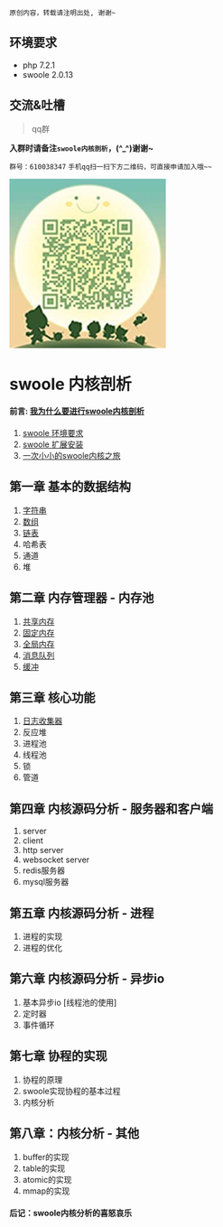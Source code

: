 ```
原创内容，转载请注明出处, 谢谢~
```

## 环境要求

* php 7.2.1
* swoole 2.0.13


## 交流&吐槽

> qq群

**入群时请备注`swoole内核剖析`，(^_^)谢谢~**

`群号：610038347`  `手机qq扫一扫下方二维码，可直接申请加入哦~~`  

![qq群](./img/00/qq_group.jpg)


# swoole 内核剖析

#### 前言: [我为什么要进行swoole内核剖析](./00/00.why_write_it.md)

1. [swoole 环境要求](./00/01.environment.md)
2. [swoole 扩展安装](./00/02.install.md)
3. [一次小小的swoole内核之旅](./00/03.one_swoole_travel.md)

## 第一章 基本的数据结构

1. [字符串](./01/01.string.md)
2. [数组](./01/02.array.md)
3. [链表](./01/03.list.md)
4. 哈希表
5. 通道
6. 堆

## 第二章 内存管理器 - 内存池

1. [共享内存](./02/01.share_memory.md)
2. [固定内存](./02/02.fix_memory.md)
3. [全局内存](./02/03.global_memory.md)
4. [消息队列](./02/04.message_queue.md)
5. [缓冲](./02/05.buffer.md)

## 第三章 核心功能

1. [日志收集器](./03/01.log_collecter.md)
2. 反应堆
3. 进程池
4. 线程池
5. 锁
6. 管道

## 第四章 内核源码分析 - 服务器和客户端

1. server
2. client
3. http server
4. websocket server
5. redis服务器
6. mysql服务器

## 第五章 内核源码分析 - 进程

1. 进程的实现
2. 进程的优化

## 第六章 内核源码分析 - 异步io

1. 基本异步io [线程池的使用]
2. 定时器
3. 事件循环

## 第七章 协程的实现
1. 协程的原理
2. swoole实现协程的基本过程
3. 内核分析

## 第八章：内核分析 - 其他
1. buffer的实现
2. table的实现
3. atomic的实现
4. mmap的实现

#### 后记：swoole内核分析的喜怒哀乐
